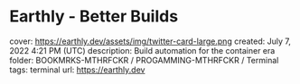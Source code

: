 # Earthly - Better Builds

cover: https://earthly.dev/assets/img/twitter-card-large.png
created: July 7, 2022 4:21 PM (UTC)
description: Build automation for the container era
folder: BOOKMRKS-MTHRFCKR / PROGAMMING-MTHRFCKR / Terminal
tags: terminal
url: https://earthly.dev